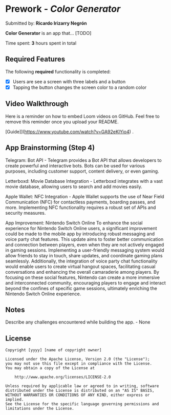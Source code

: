 # Prework - *Color Generator*

Submitted by: **Ricardo Irizarry Negrón**

**Color Generator** is an app that... [TODO] 

Time spent: **3** hours spent in total

## Required Features

The following **required** functionality is completed:

- [X] Users are see a screen with three labels and a button
- [X] Tapping the button changes the screen color to a random color
 
## Video Walkthrough

Here is a reminder on how to embed Loom videos on GitHub. Feel free to remove this reminder once you upload your README. 

[Guide]](https://www.youtube.com/watch?v=GA92eKlYio4) .

## App Brainstorming (Step 4)

Telegram:
Bot API - Telegram provides a Bot API that allows developers to create powerful and interactive bots. Bots can be used for various purposes, including customer support, content delivery, or even gaming.

Letterboxd:
Movie Database Integration - Letterboxd integrates with a vast movie database, allowing users to search and add movies easily.

Apple Wallet:
NFC Integration - Apple Wallet supports the use of Near Field Communication (NFC) for contactless payments, boarding passes, and more. Implementing NFC functionality requires a robust set of APIs and security measures.

App Improvement: Nintendo Switch Online
To enhance the social experience for Nintendo Switch Online users, a significant improvement could be made to the mobile app by introducing robust messaging and voice party chat features. This update aims to foster better communication and connection between players, even when they are not actively engaged in gaming sessions. Implementing a user-friendly messaging system would allow friends to stay in touch, share updates, and coordinate gaming plans seamlessly. Additionally, the integration of voice party chat functionality would enable users to create virtual hangout spaces, facilitating casual conversations and enhancing the overall camaraderie among players. By focusing on these social features, Nintendo can create a more immersive and interconnected community, encouraging players to engage and interact beyond the confines of specific game sessions, ultimately enriching the Nintendo Switch Online experience.

## Notes

Describe any challenges encountered while building the app. - None

## License

    Copyright [yyyy] [name of copyright owner]

    Licensed under the Apache License, Version 2.0 (the "License");
    you may not use this file except in compliance with the License.
    You may obtain a copy of the License at

        http://www.apache.org/licenses/LICENSE-2.0

    Unless required by applicable law or agreed to in writing, software
    distributed under the License is distributed on an "AS IS" BASIS,
    WITHOUT WARRANTIES OR CONDITIONS OF ANY KIND, either express or implied.
    See the License for the specific language governing permissions and
    limitations under the License.

